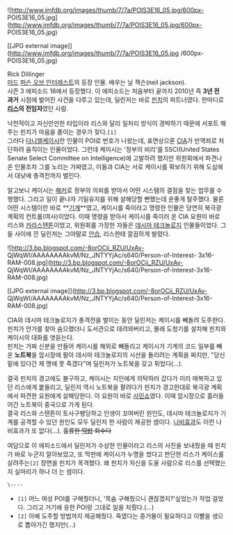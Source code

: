 ![http://www.imfdb.org/images/thumb/7/7a/POIS3E16_05.jpg/600px-
POIS3E16_05.jpg](http://www.imfdb.org/images/thumb/7/7a/POIS3E16_05.jpg/600px-
POIS3E16_05.jpg)

[[JPG external image]](http://www.imfdb.org/images/thumb/7/7a/POIS3E16_05.jpg
/600px-POIS3E16_05.jpg)

Rick Dillinger  
[미드](%EB%AF%B8%EB%93%9C.md) [퍼슨 오브 인터레스트](%ED%8D%BC%EC%8A%A8%20%EC%98%A4%EB%B8%8C%20%EC%9D%B8%ED%84%B0%EB%A0%88%EC%8A%A4%ED%8A%B8.md)의 등장 인물. 배우는 닐
잭슨(neil jackson).  
시즌 3 에피소드 16에서 등장했다. 이 에피소드는 처음부터 끝까지 2010년 즉 **3년 전 과거** 시점에 벌어진 사건을 다루고 있는데,
딜린저는 바로 [핀치](%ED%95%B4%EB%A1%A4%EB%93%9C%20%ED%95%80%EC%B9%98.md)의 파트너였다.
한마디로 **[리스](%EC%A1%B4%20%EB%A6%AC%EC%8A%A4.md)의 전임자**였던 사람.

낙천적이고 자신만만한 타입이라 리스와 달리 일처리 방식이 경박하기 때문에 서포트 해주는 핀치가 마음을 졸이는 경우가 잦다.`[1]`  
그러다 [다니엘케이시](%EB%8B%A4%EB%8B%88%EC%97%98%20%EC%BC%80%EC%9D%B4%EC%8B%9C.md)란 인물이
POI로 번호가 나왔는데, 표면상으론 [CIA](CIA.md)가 반역죄로 처단하려 움직이는 인물이었다. 그런데 케이시는 '정부의
비리'를 SSCI(United States Senate Select Committee on Intelligence)에 고발하려 했지만
위원회에서 파견나온 인물조차 그를 노리는 가짜였고, 이들과 CIA는 서로 케이시를 확보하기 위해 도심에서 대낮에 총격전까지 벌인다.

알고보니 케이시는 [해커](%ED%95%B4%EC%BB%A4.md)로 정부의 의뢰를 받아서 어떤 시스템의 결점을 찾는 업무를 수행했다.
그리고 일이 끝나자 기밀유지를 위해 살해당할 뻔했는데 운좋게 탈주했다. 물론 어떤 시스템이란 바로 **[기계](%EA%B8%B0%EA%B3%84%28%ED%8D%BC%EC%8A%A8%20%EC%98%A4%EB%B8%8C%20%EC%9D%B8%ED%84%B0%EB%A0%88%EC%8A%A4%ED%8A%B8%29.md)**였고, 케이시를 죽이라고 명령한 인물은 당연히 북극광 계획의 컨트롤(여사)이었다. 이때 명령을
받아서 케이시를 죽이러 온 CIA 요원이 바로 리스와 [카라스탠튼](%EC%B9%B4%EB%9D%BC%20%EC%8A%A4%ED%83%A0%ED%8A%BC.md)이었고, 위원회를 가장한 자들은
[데시마 테크놀로지](%EB%8D%B0%EC%8B%9C%EB%A7%88%20%ED%85%8C%ED%81%AC%EB%86%80%EB%A1%9C%EC%A7%80.md) 인물들이었다. 그들 사이에 낀 딜린저는 그야말로 [안습](%EC%95%88%EC%8A%B5.md),
리스한테 깔끔하게 발렸다.

![http://3.bp.blogspot.com/-8orOCii_RZU/UxAv-
QjWqWI/AAAAAAAAkvM/Nz_JNTYYjAc/s640/Person-of-Interest-
3x16-RAM-008.jpg](http://3.bp.blogspot.com/-8orOCii_RZU/UxAv-
QjWqWI/AAAAAAAAkvM/Nz_JNTYYjAc/s640/Person-of-Interest-3x16-RAM-008.jpg)

[[JPG external image]](http://3.bp.blogspot.com/-8orOCii_RZU/UxAv-
QjWqWI/AAAAAAAAkvM/Nz_JNTYYjAc/s640/Person-of-Interest-3x16-RAM-008.jpg)

CIA와 데시마 테크놀로지가 총격전을 벌이는 동안 딜린저는 케이시를 빼돌려 도주한다. 핀치가 안가를 찾아 숨으랬더니 도서관으로 데려와버리고,
몰래 도청기를 설치해 핀치와 케이시의 대화를 엿듣는다.  
핀치는 가짜 신분을 만들어 케이시를 해외로 빼돌리고 케이시가 기계의 코드 일부를 빼온 **노트북**을 암시장에 팔아 데시마 테크놀로지의
시선을 돌리려는 계획을 짜지만, "당신 밑에 있다간 제 명에 못 죽겠다"며 딜린저가 노트북을 갖고 튀었다(...).

결국 핀치의 경고에도 불구하고, 케이시는 지인에게 의탁하러 갔다가 미리 매복하고 있던 리스에게 붙들리고, 딜린저 역시 노트북을 팔려다가
핀치가 경고한대로 북극광 계획에서 파견한 요원에게 살해당한다. 이 요원이 바로 [사민쇼](%EC%82%AC%EB%AF%BC%20%EC%87%BC.md)였다. 이때 암시장으로 흘러들어간 노트북이 중국으로 가게 된다.  
결국 리스와 스탠튼이 토사구팽당하고 인생이 꼬여버린 원인도, 데시마 테크놀로지가 기계를 공격할 수 있던 원인도 모두 딜린저 한 사람이 제공한
셈이다. [나비효과](%EB%82%98%EB%B9%84%ED%9A%A8%EA%B3%BC.md)도 이런 나비효과가 또 없다(...).
<del>훌륭한 [떡밥](%EB%96%A1%EB%B0%A5.md) 회수다</del>

여담으로 이 에피소드에서 딜린저가 수상한 인물이라고 리스의 사진을 보내줬을 때 핀치가 바로 누군지 알아보았고, 또 막판에 케이시가 누명을
썼다고 판단한 리스가 케이스를 살려주는`[2]` 장면을 핀치가 목격했다. 왜 핀치가 자신을 도울 사람으로 리스를 선택했는지 실마리가 하나 더
는 셈이다.

`\----`

  * `[1]` 어느 여성 POI를 구해줬더니, '목숨 구해줬으니 괜찮겠지?'싶었는가 작업 걸었다. 그리고 거기에 응한 POI랑 그대로 일을 치뤘다.(...)
  * `[2]` 아예 도주할 방법까지 제공해줬다. 죽였다는 증거물이 필요하다고 이빨을 생으로 뽑아가긴 했지만(...)

